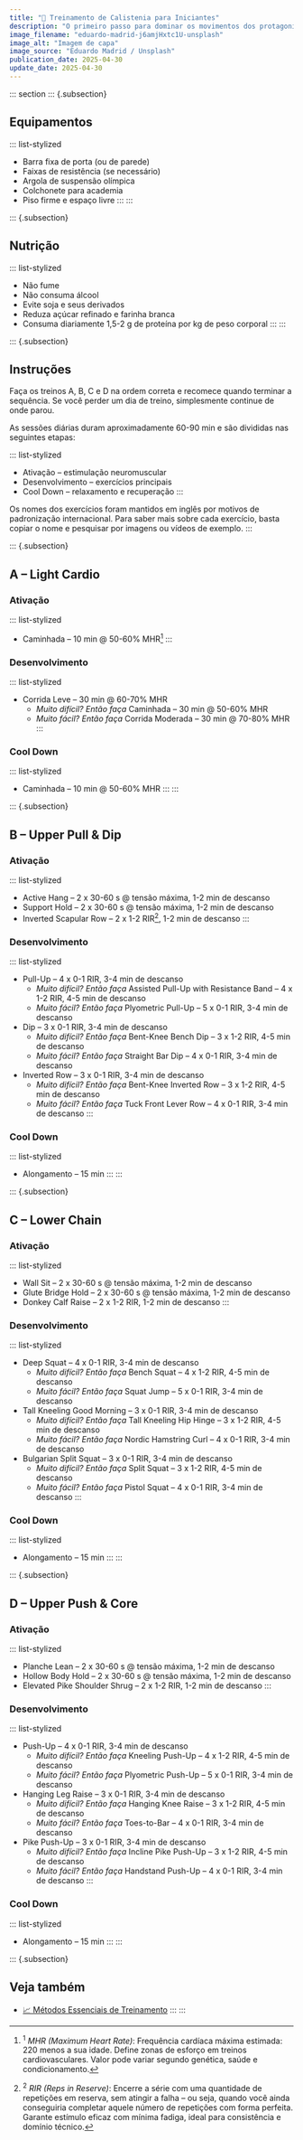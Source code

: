 ```yaml
---
title: "🤸 Treinamento de Calistenia para Iniciantes"
description: "O primeiro passo para dominar os movimentos dos protagonistas de anime."
image_filename: "eduardo-madrid-j6amjHxtc1U-unsplash"
image_alt: "Imagem de capa"
image_source: "Eduardo Madrid / Unsplash"
publication_date: 2025-04-30
update_date: 2025-04-30
---
```

::: section
::: {.subsection}
## Equipamentos

::: list-stylized
* Barra fixa de porta (ou de parede)
* Faixas de resistência (se necessário)
* Argola de suspensão olímpica
* Colchonete para academia
* Piso firme e espaço livre
:::
:::

::: {.subsection}
## Nutrição

::: list-stylized
* Não fume
* Não consuma álcool
* Evite soja e seus derivados
* Reduza açúcar refinado e farinha branca
* Consuma diariamente 1,5-2 g de proteína por kg de peso corporal
:::
:::

::: {.subsection}
## Instruções

Faça os treinos A, B, C e D na ordem correta e recomece quando terminar a sequência. Se você perder um dia de treino, simplesmente continue de onde parou.

As sessões diárias duram aproximadamente 60-90 min e são divididas nas seguintes etapas:

::: list-stylized
* Ativação – estimulação neuromuscular
* Desenvolvimento – exercícios principais
* Cool Down – relaxamento e recuperação
:::

Os nomes dos exercícios foram mantidos em inglês por motivos de padronização internacional. Para saber mais sobre cada exercício, basta copiar o nome e pesquisar por imagens ou vídeos de exemplo.
:::

::: {.subsection}
## A – Light Cardio

### Ativação

::: list-stylized
* Caminhada – 10 min @ 50-60% MHR[^1]
:::

[^1]: <sup>1</sup> _MHR (Maximum Heart Rate)_: Frequência cardíaca máxima estimada: 220 menos a sua idade. Define zonas de esforço em treinos cardiovasculares. Valor pode variar segundo genética, saúde e condicionamento.

### Desenvolvimento

::: list-stylized
* Corrida Leve – 30 min @ 60-70% MHR
  + _Muito difícil? Então faça_ Caminhada – 30 min @ 50-60% MHR
  + _Muito fácil? Então faça_ Corrida Moderada – 30 min @ 70-80% MHR 
:::

### Cool Down

::: list-stylized
* Caminhada – 10 min @ 50-60% MHR
:::
:::

::: {.subsection}
## B – Upper Pull & Dip

### Ativação

::: list-stylized
* Active Hang – 2 x 30-60 s @ tensão máxima, 1-2 min de descanso
* Support Hold – 2 x 30-60 s @ tensão máxima, 1-2 min de descanso
* Inverted Scapular Row – 2 x 1-2 RIR[^2], 1-2 min de descanso
:::

[^2]: <sup>2</sup> _RIR (Reps in Reserve)_: Encerre a série com uma quantidade de repetições em reserva, sem atingir a falha – ou seja, quando você ainda conseguiria completar aquele número de repetições com forma perfeita. Garante estímulo eficaz com mínima fadiga, ideal para consistência e domínio técnico.

### Desenvolvimento

::: list-stylized
* Pull-Up – 4 x 0-1 RIR, 3-4 min de descanso
  + _Muito difícil? Então faça_ Assisted Pull-Up with Resistance Band – 4 x 1-2 RIR, 4-5 min de descanso
  + _Muito fácil? Então faça_ Plyometric Pull-Up – 5 x 0-1 RIR, 3-4 min de descanso
* Dip – 3 x 0-1 RIR, 3-4 min de descanso
  + _Muito difícil? Então faça_ Bent-Knee Bench Dip – 3 x 1-2 RIR, 4-5 min de descanso
  + _Muito fácil? Então faça_ Straight Bar Dip – 4 x 0-1 RIR, 3-4 min de descanso
* Inverted Row – 3 x 0-1 RIR, 3-4 min de descanso
  + _Muito difícil? Então faça_ Bent-Knee Inverted Row – 3 x 1-2 RIR, 4-5 min de descanso
  + _Muito fácil? Então faça_ Tuck Front Lever Row – 4 x 0-1 RIR, 3-4 min de descanso
:::

### Cool Down

::: list-stylized
* Alongamento – 15 min
:::
:::

::: {.subsection}
## C – Lower Chain

### Ativação

::: list-stylized
* Wall Sit – 2 x 30-60 s @ tensão máxima, 1-2 min de descanso
* Glute Bridge Hold – 2 x 30-60 s @ tensão máxima, 1-2 min de descanso
* Donkey Calf Raise – 2 x 1-2 RIR, 1-2 min de descanso
:::

### Desenvolvimento

::: list-stylized
* Deep Squat – 4 x 0-1 RIR, 3-4 min de descanso
  + _Muito difícil? Então faça_ Bench Squat – 4 x 1-2 RIR, 4-5 min de descanso
  + _Muito fácil? Então faça_ Squat Jump – 5 x 0-1 RIR, 3-4 min de descanso
* Tall Kneeling Good Morning – 3 x 0-1 RIR, 3-4 min de descanso
  + _Muito difícil? Então faça_ Tall Kneeling Hip Hinge – 3 x 1-2 RIR, 4-5 min de descanso
  + _Muito fácil? Então faça_ Nordic Hamstring Curl – 4 x 0-1 RIR, 3-4 min de descanso
* Bulgarian Split Squat – 3 x 0-1 RIR, 3-4 min de descanso
  + _Muito difícil? Então faça_ Split Squat – 3 x 1-2 RIR, 4-5 min de descanso
  + _Muito fácil? Então faça_ Pistol Squat – 4 x 0-1 RIR, 3-4 min de descanso
:::

### Cool Down

::: list-stylized
* Alongamento – 15 min
:::
:::

::: {.subsection}
## D – Upper Push & Core

### Ativação

::: list-stylized
* Planche Lean – 2 x 30-60 s @ tensão máxima, 1-2 min de descanso
* Hollow Body Hold – 2 x 30-60 s @ tensão máxima, 1-2 min de descanso
* Elevated Pike Shoulder Shrug – 2 x 1-2 RIR, 1-2 min de descanso
:::

### Desenvolvimento

::: list-stylized
* Push-Up – 4 x 0-1 RIR, 3-4 min de descanso
  + _Muito difícil? Então faça_ Kneeling Push-Up – 4 x 1-2 RIR, 4-5 min de descanso
  + _Muito fácil? Então faça_ Plyometric Push-Up – 5 x 0-1 RIR, 3-4 min de descanso
* Hanging Leg Raise – 3 x 0-1 RIR, 3-4 min de descanso
  + _Muito difícil? Então faça_ Hanging Knee Raise – 3 x 1-2 RIR, 4-5 min de descanso
  + _Muito fácil? Então faça_ Toes-to-Bar – 4 x 0-1 RIR, 3-4 min de descanso
* Pike Push-Up – 3 x 0-1 RIR, 3-4 min de descanso
  + _Muito difícil? Então faça_ Incline Pike Push-Up – 3 x 1-2 RIR, 4-5 min de descanso
  + _Muito fácil? Então faça_ Handstand Push-Up – 4 x 0-1 RIR, 3-4 min de descanso
:::

### Cool Down

::: list-stylized
* Alongamento – 15 min
:::
:::

::: {.subsection}
## Veja também
* [📈 Métodos Essenciais de Treinamento](/essential-training-methods/)
:::
:::
